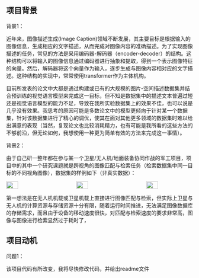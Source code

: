 ## 项目背景
背景1：

近年来，图像描述生成(Image Caption)领域不断发展，其主要目标是根据输入的图像信息，生成相应的文字描述，从而完成对图像内容的准确描述。为了实现图像描述的任务，常见的方法是采用编码器-解码器（encoder-decoder）的结构。这种结构可以将输入的图像信息通过编码器进行抽象和提取，得到一个表示图像特征的向量。然后，解码器将这个向量作为输入，逐步生成与图像内容相对应的文字描述。这种结构的实现中，常常使用transformer作为主体机构。

目前所发表的论文中大都是通过构建或已有的大规模的图片-空间描述数据集并结合预训练的视觉语言模型来完成这一目标，但不知是数据集中的描述文本普遍过短还是视觉语言模型的能力不足，导致在我所实验数据集上的效果不佳，也可以说是几乎没有效果。我思考的原因可能是多数论文中的模型更倾向于针对某一个数据集，针对该数据集进行了精心的调优，使其在面对其他更多领域的数据集时难以给出满意的表现（当然，复现论文也比较消耗精力，也有可能是我所看的这些方法的不够前沿，但无论如何，我想使用一种更为简单有效的方法来完成这一事情）。

背景2：

由于自己研一整年都在参与某一个卫星/无人机/地面装备协同作战的军工项目，项目中的其中一个研究课题就是跨视角的图像匹配与检索任务（检索数据集中同一目标的不同视角图像），数据集的样例如下（非真实数据）：
<div style="display: flex; justify-content: space-between;">
  <img src="https://github.com/user-attachments/assets/60b928b5-59ad-488c-b147-b943a2a03d01" width="25%">
  <img src="https://github.com/user-attachments/assets/d41359b5-fd7c-4df6-bda6-4d3c75362673" width="25%">
  <img src="https://github.com/user-attachments/assets/a69e0877-215f-4a8f-8c30-6c5514c29be6" width="25%">
</div>

第一想法是在无人机机载或卫星机载上直接进行图像匹配与检索，但实际上卫星与无人机的计算资源与存储资源十分有限，随着运行时间推进，无法满足图像数据库的存储需求，而且由于设备的移动速度很快，对匹配与检索速度的要求非常高，图像与图像进行检索显然过于耗时了，
## 项目动机




问题1：  

该项目代码有所改变，我将尽快修改代码，并给出readme文件
